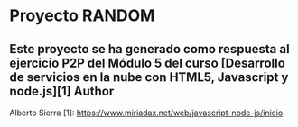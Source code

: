 Proyecto RANDOM
===============
Este proyecto se ha generado como respuesta al ejercicio P2P del Módulo 5 del curso [**Desarrollo de servicios en la nube con HTML5, Javascript y node.js**][1]
Author
------
Alberto Sierra
[1]:  https://www.miriadax.net/web/javascript-node-js/inicio

